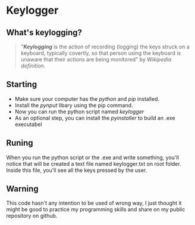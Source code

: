 # Keylogger

## What's keylogging?

> "___Keylogging___ is the action of recording (logging) the keys struck on a keyboard, typically covertly, so that person using the keyboard is unaware that their actions are being monitored" by _Wikipedia definition_.

## Starting

- Make sure your computer has the _python_ and _pip_ installed.
- Install the _pynput_ libary using the pip command.
- Now you can run the python script named _keylogger_
- As an optional step, you can install the _pyinstaller_ to build an .exe executabel

## Runing

When you run the python script or the .exe and write something, you'll notice that will be created a text file named keylogger.txt on root folder. Inside this file, you'll see all the keys pressed by the user.

## Warning

This code hasn't any intention to be used of wrong way, I just thought it might be good to practice my programming skills and share on my public repository on github.

